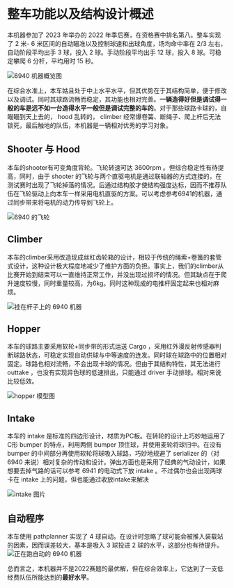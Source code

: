 # 整车功能以及结构设计概述

本机器参加了 2023 年举办的 2022 年季后赛，在资格赛中排名第八。整车实现了 2 米- 6 米区间的自动瞄准以及控制球速和出球角度，场均命中率在 2/3 左右，自动阶段平均出手 3 球，投入 2 球。手动阶段平均出手 12 球，投入 8 球。可稳定攀爬 6 分杆，平均用时 15 秒。

![ 6940 机器概览图](https://s1.ax1x.com/2023/08/07/pPEg9PA.md.jpg "6940机器概览图")

在综合水准上，本车姑且处于中上水平水平，但其优势在于其结构简单，便于修改以及调试。同时其球路流畅而稳定，其功能也相对完善。**一辆造得好但是调试得一般的车是远不如一台造得水平一般但是调试完整的车的**。对于那些球路卡球的，自瞄瞄到天上去的， hood 乱转的， climber 经常爆卷簧、断绳子、爬上杆后无法锁死，最后触地的队伍，本机器是一辆相对优秀的学习对象。

## Shooter 与 Hood

本车的shooter有可变角度背轮。飞轮转速可达 3600rpm 。但综合稳定性有待提高，同时，由于 shooter 的飞轮与两个直驱电机是通过联轴器的方式连接的，在测试赛时出现了飞轮掉落的情况。后通过结构胶才使结构强度达标，因而不推荐队伍在飞轮驱动上向本车一样采用电机直驱的方案。可以考虑参考6941的机器，通过同步带来将电机的动力传导到飞轮上。

![ 6940 的飞轮](https://s1.ax1x.com/2023/08/07/pPERqvq.png " 6940 的飞轮")

## Climber

本车的climber采用改造现成丝杠齿轮箱的设计，相较于传统的绳索+卷簧的套管式设计，这种设计极大程度地减少了维护方面的负担。事实上，我们的climber从比赛开始到结束可以一直维持正常工作，并没出现过损坏的情况。但其缺点在于爬升速度较慢，同时重量较高，为6kg。同时这种现成的电推杆固定起来也相对麻烦。

![挂在杆子上的 6940 机器](https://img1.imgtp.com/2023/08/07/gsQiggQq.jpg "挂在杆子上的 6940 机器")

## Hopper

本车的球路主要采用软轮+同步带的形式运送 Cargo ，采用红外漫反射传感器判断球路状态，可稳定实现自动供球与中等速度的连发。同时球在球路中的位置相对固定。球路也相对流畅，不会出现卡球的情况。但由于其结构特性，其无法进行 outtake ，也没有实现异色球的低速排出，只能通过 driver 手动排球。相对来说比较低效。

![ hopper 模型图](https://s1.ax1x.com/2023/08/07/pPERzaF.png " hopper 模型图")

## Intake

本车的 intake 是标准的四边形设计，材质为PC板。在转轮的设计上巧妙地运用了C形 bumper 的特点，利用两侧 bumper 顶住球，并使用麦轮将球归中。在没有 bumper 的中间部分再使用软轮将球吸入球路，巧妙地规避了 serializer 的（对 6940 来说）相对复杂的传动和设计。弹出方面也是采用了经典的气动设计，如果想要去掉气路的话可以参考 6941 的电动式下放 intake 。不过偶尔也会出现两球卡在 intake 上的问题，但也能通过收放intake来解决

![ intake 图片](https://img1.imgtp.com/2023/08/07/eaxKlK54.PNG " intake 图片")

## 自动程序

本车使用 pathplanner 实现了 4 球自动。在设计时忽略了球可能会被推入装载站的因素，因而误差较大，基本是吸入 3 球投进 2 球的水平，这部分也有待提升。
![正在跑自动的 6940 机器](https://picdm.sunbangyan.cn/2023/08/07/s4abcy.gif "正在跑自动的 6940 机器")

总而言之，本机器并不是2022赛题的最优解，但在综合效率上，它达到了一支低经费队伍所能达到的**最好水平**。
